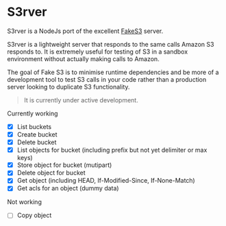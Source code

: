 S3rver
==================

S3rver is a NodeJs port of the excellent [FakeS3](https://github.com/jubos/fake-s3) server.

S3rver is a lightweight server that responds to the same calls Amazon S3 responds to. It is extremely useful for testing of S3 in a sandbox environment without actually making calls to Amazon.

The goal of Fake S3 is to minimise runtime dependencies and be more of a development tool to test S3 calls in your code rather than a production server looking to duplicate S3 functionality.

> It is currently under active development.

Currently working

- [x] List buckets
- [x] Create bucket
- [x] Delete bucket
- [x] List objects for bucket (including prefix but not yet delimiter or max keys)
- [x] Store object for bucket (mutipart)
- [x] Delete object for bucket
- [x] Get object (including HEAD, If-Modified-Since, If-None-Match)
- [x] Get acls for an object (dummy data)

Not working

- [ ] Copy object

